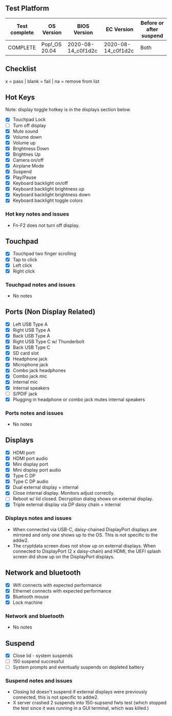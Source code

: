 ## Test Platform

| Test complete | OS Version     | BIOS Version       | EC Version         | Before or after suspend |
| ------------- | -------------- | ------------------ | ------------------ | ----------------------- |
| COMPLETE      | Pop!\_OS 20.04 | 2020-08-14_c0f1d2c | 2020-08-14_c0f1d2c | Both                    |

## Checklist
x = pass | blank = fail | na = remove from list

## Hot Keys

Note: display toggle hotkey is in the displays section below.

- [X] Touchpad Lock
- [ ] Turn off display
- [X] Mute sound
- [X] Volume down
- [X] Volume up
- [X] Brightness Down
- [X] Brightnes Up
- [X] Camera on/off
- [X] Airplane Mode
- [X] Suspend
- [X] Play/Pause
- [X] Keyboard backlight on/off
- [X] Keyboard backlight brightness up
- [X] Keyboard backlight brightness down
- [X] Keyboard backlight toggle colors

### Hot key notes and issues

- Fn-F2 does not turn off display.

## Touchpad

- [X] Touchpad two finger scrolling 
- [X] Tap to click
- [X] Left click
- [X] Right click

### Touchpad notes and issues

- No notes

## Ports (Non Display Related)

- [X] Left USB Type A
- [X] Right USB Type A
- [X] Back USB Type A
- [X] Right USB Type C w/ Thunderbolt
- [X] Back USB Type C
- [X] SD card slot
- [X] Headphone jack
- [X] Microphone jack
- [X] Combo jack headphones
- [X] Combo jack mic
- [X] Internal mic
- [X] Internal speakers
- [ ] S/PDIF jack
- [X] Plugging in headphone or combo jack mutes internal speakers

### Ports notes and issues

- No notes

## Displays

- [X] HDMI port
- [X] HDMI port audio
- [X] Mini display port
- [X] Mini display port audio
- [X] Type C DP
- [X] Type C DP audio
- [X] Dual external display + internal
- [X] Close internal display. Monitors adjust correctly.
- [ ] Reboot w/ lid closed. Decryption dialog shows on external display.
- [X] Triple external display via DP daisy chain + internal

### Displays notes and issues

- When connected via USB-C, daisy-chained DisplayPort displays are mirrored and only one shows up to the OS. This is not specific to the addw2.
- The cryptdata screen does not show up on external displays. When connected to DisplayPort (2 x daisy-chain) and HDMI, the UEFI splash screen did show up on the DisplayPort displays.

## Network and bluetooth

- [X] Wifi connects with expected performance
- [X] Ethernet connects with expected performance
- [X] Bluetooth mouse
- [X] Lock machine

### Network and bluetooth

- No notes

## Suspend

- [X] Close lid - system suspends
- [ ] 150 suspend successful
- [ ] System prompts and eventually suspends on depleted battery

### Suspend notes and issues

- Closing lid doesn't suspend if external displays were previously connected, this is not specific to addw2.
- X server crashed 2 suspends into 150-supsend fwts test (which stopped the test since it was running in a GUI terminal, which was killed.)

